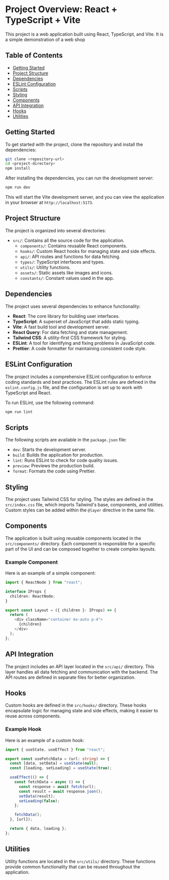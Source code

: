 # Project Overview: React + TypeScript + Vite

This project is a web application built using React, TypeScript, and Vite. It is a simple demonstration of a web shop

## Table of Contents

- [Getting Started](#getting-started)
- [Project Structure](#project-structure)
- [Dependencies](#dependencies)
- [ESLint Configuration](#eslint-configuration)
- [Scripts](#scripts)
- [Styling](#styling)
- [Components](#components)
- [API Integration](#api-integration)
- [Hooks](#hooks)
- [Utilities](#utilities)

## Getting Started

To get started with the project, clone the repository and install the dependencies:

```bash
git clone <repository-url>
cd <project-directory>
npm install
```

After installing the dependencies, you can run the development server:

```bash
npm run dev
```

This will start the Vite development server, and you can view the application in your browser at `http://localhost:5173`.

## Project Structure

The project is organized into several directories:

- `src/`: Contains all the source code for the application.
  - `components/`: Contains reusable React components.
  - `hooks/`: Custom React hooks for managing state and side effects.
  - `api/`: API routes and functions for data fetching.
  - `types/`: TypeScript interfaces and types.
  - `utils/`: Utility functions.
  - `assets/`: Static assets like images and icons.
  - `constants/`: Constant values used in the app.

## Dependencies

The project uses several dependencies to enhance functionality:

- **React**: The core library for building user interfaces.
- **TypeScript**: A superset of JavaScript that adds static typing.
- **Vite**: A fast build tool and development server.
- **React Query**: For data fetching and state management.
- **Tailwind CSS**: A utility-first CSS framework for styling.
- **ESLint**: A tool for identifying and fixing problems in JavaScript code.
- **Prettier**: A code formatter for maintaining consistent code style.

## ESLint Configuration

The project includes a comprehensive ESLint configuration to enforce coding standards and best practices. The ESLint rules are defined in the `eslint.config.js` file, and the configuration is set up to work with TypeScript and React.

To run ESLint, use the following command:

```bash
npm run lint
```

## Scripts

The following scripts are available in the `package.json` file:

- `dev`: Starts the development server.
- `build`: Builds the application for production.
- `lint`: Runs ESLint to check for code quality issues.
- `preview`: Previews the production build.
- `format`: Formats the code using Prettier.

## Styling

The project uses Tailwind CSS for styling. The styles are defined in the `src/index.css` file, which imports Tailwind's base, components, and utilities. Custom styles can be added within the `@layer` directive in the same file.

## Components

The application is built using reusable components located in the `src/components/` directory. Each component is responsible for a specific part of the UI and can be composed together to create complex layouts.

### Example Component

Here is an example of a simple component:

```typescript
import { ReactNode } from "react";

interface IProps {
  children: ReactNode;
}

export const Layout = ({ children }: IProps) => {
  return (
    <div className="container mx-auto p-4">
      {children}
    </div>
  );
};
```

## API Integration

The project includes an API layer located in the `src/api/` directory. This layer handles all data fetching and communication with the backend. The API routes are defined in separate files for better organization.

## Hooks

Custom hooks are defined in the `src/hooks/` directory. These hooks encapsulate logic for managing state and side effects, making it easier to reuse across components.

### Example Hook

Here is an example of a custom hook:

```typescript
import { useState, useEffect } from "react";

export const useFetchData = (url: string) => {
  const [data, setData] = useState(null);
  const [loading, setLoading] = useState(true);

  useEffect(() => {
    const fetchData = async () => {
      const response = await fetch(url);
      const result = await response.json();
      setData(result);
      setLoading(false);
    };

    fetchData();
  }, [url]);

  return { data, loading };
};
```

## Utilities

Utility functions are located in the `src/utils/` directory. These functions provide common functionality that can be reused throughout the application.
